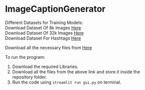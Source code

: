 # ImageCaptionGenerator

Different Datasets for Training Models:  
Download Dataset Of 8k Images [Here](https://www.kaggle.com/datasets/adityajn105/flickr8k)  
Download Dataset Of 32k Images [Here](https://www.kaggle.com/datasets/hsankesara/flickr-image-dataset)  
Download Dataset For Hashtags [Here](https://drive.google.com/uc?export=download&id=1B9NZf42J_GpslRNlTTAxvM5c9WRVl_1Z)  


Download all the necessary files from [Here](https://drive.google.com/drive/folders/1-GgbbDrP_K4gWyAkCUzv9q9Qmu-8VTrj?usp=sharing)  

To run the program:
1. Download the required Libraries. 
2. Download all the files from the above link and store it inside the repository folder.
3. Run the code using ```streamlit run gui.py``` on terminal.
